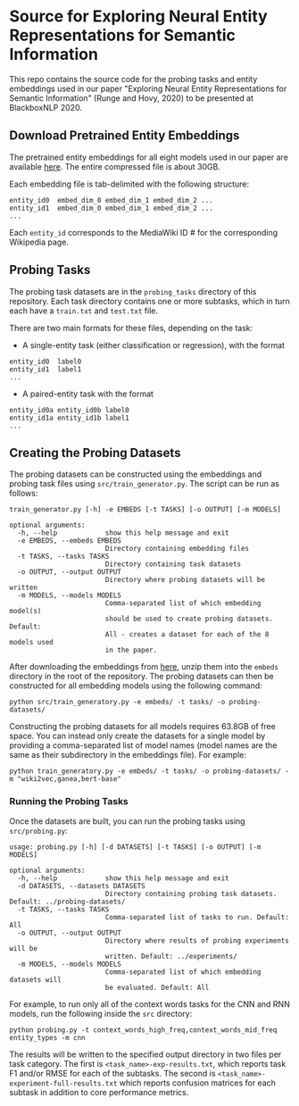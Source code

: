 # Source for Exploring Neural Entity Representations for Semantic Information

This repo contains the source code for the probing tasks and entity embeddings used in 
our paper "Exploring Neural Entity Representations for Semantic Information" (Runge and Hovy, 2020)
to be presented at BlackboxNLP 2020. 

## Download Pretrained Entity Embeddings

The pretrained entity embeddings for all eight models used in our paper are available
[here](https://drive.google.com/file/d/1Xm67sov7jxsKjFvEw9C79XgzKxbsklQ6/view?usp=sharing).
The entire compressed file is about 30GB.

Each embedding file is tab-delimited with the following structure:

```
entity_id0  embed_dim_0 embed_dim_1 embed_dim_2 ...
entity_id1  embed_dim_0 embed_dim_1 embed_dim_2 ...
...
```

Each `entity_id` corresponds to the MediaWiki ID # for the corresponding Wikipedia page. 

## Probing Tasks

The probing task datasets are in the `probing_tasks` directory of this repository.
Each task directory contains one or more subtasks, which in turn each have a `train.txt`
and `test.txt` file. 

There are two main formats for these files, depending on the task: 

* A single-entity task (either classification or regression), with the format

```
entity_id0  label0
entity_id1  label1
...
``` 

* A paired-entity task with the format

```
entity_id0a entity_id0b label0
entity_id1a entity_id1b label1
...   
```

## Creating the Probing Datasets

The probing datasets can be constructed using the embeddings and probing task
files using `src/train_generator.py`. The script can be run as follows:

```
train_generator.py [-h] -e EMBEDS [-t TASKS] [-o OUTPUT] [-m MODELS]

optional arguments:
  -h, --help            show this help message and exit
  -e EMBEDS, --embeds EMBEDS
                        Directory containing embedding files
  -t TASKS, --tasks TASKS
                        Directory containing task datasets
  -o OUTPUT, --output OUTPUT
                        Directory where probing datasets will be written
  -m MODELS, --models MODELS
                        Comma-separated list of which embedding model(s)
                        should be used to create probing datasets. Default:
                        All - creates a dataset for each of the 8 models used
                        in the paper.
```

After downloading the embeddings from [here](https://drive.google.com/file/d/1Xm67sov7jxsKjFvEw9C79XgzKxbsklQ6/view?usp=sharing),
unzip them into the `embeds` directory in the root of the repository. The probing
datasets can then be constructed for all embedding models using the following command:

`python src/train_generatory.py -e embeds/ -t tasks/ -o probing-datasets/`

Constructing the probing datasets for all models requires 63.8GB of free space. You
can instead only create the datasets for a single model by providing a comma-separated
list of model names (model names are the same as their subdirectory in the embeddings
file). For example:

`python train_generatory.py -e embeds/ -t tasks/ -o probing-datasets/ -m "wiki2vec,ganea,bert-base"`

### Running the Probing Tasks

Once the datasets are built, you can run the probing tasks using `src/probing.py`:

```
usage: probing.py [-h] [-d DATASETS] [-t TASKS] [-o OUTPUT] [-m MODELS]

optional arguments:
  -h, --help            show this help message and exit
  -d DATASETS, --datasets DATASETS
                        Directory containing probing task datasets. Default: ../probing-datasets/
  -t TASKS, --tasks TASKS
                        Comma-separated list of tasks to run. Default: All
  -o OUTPUT, --output OUTPUT
                        Directory where results of probing experiments will be
                        written. Default: ../experiments/
  -m MODELS, --models MODELS
                        Comma-separated list of which embedding datasets will
                        be evaluated. Default: All

```

For example, to run only all of the context words tasks for the CNN and RNN models, 
run the following inside the `src` directory:

`python probing.py -t context_words_high_freq,context_words_mid_freq entity_types -m cnn`

The results will be written to the specified output directory in two files per task category.
The first is `<task_name>-exp-results.txt`, which reports task F1 and/or RMSE for each of the
subtasks. The second is `<task_name>-experiment-full-results.txt` which reports confusion
matrices for each subtask in addition to core performance metrics.
 